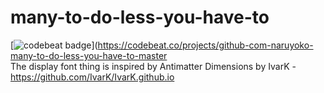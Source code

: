 # many-to-do-less-you-have-to
[![codebeat badge](https://codebeat.co/badges/90d344de-5e0b-46d3-8c91-e7834fb7f719)](https://codebeat.co/projects/github-com-naruyoko-many-to-do-less-you-have-to-master<br>
The display font thing is inspired by Antimatter Dimensions by IvarK - https://github.com/IvarK/IvarK.github.io
